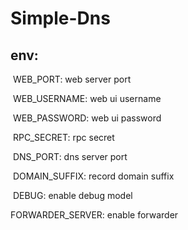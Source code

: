# Simple-Dns

##  env:

​	WEB_PORT: web server port

​	WEB_USERNAME: web ui username

​	WEB_PASSWORD: web ui password

​	RPC_SECRET: rpc secret

​	DNS_PORT: dns server port

​	DOMAIN_SUFFIX: record domain suffix

​	DEBUG: enable debug model

   FORWARDER_SERVER: enable forwarder
